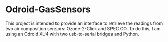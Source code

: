 # Odroid-GasSensors
This project is intended to provide an interface to retrieve the readings from two air composition sensors: Ozone-2-Click and SPEC CO. To do this, I am using an Odroid XU4 with two usb-to-serial bridges and Python.
